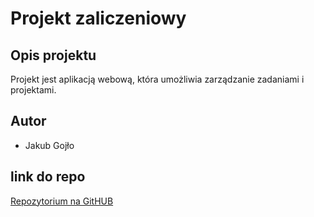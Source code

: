 # Projekt zaliczeniowy

## Opis projektu

Projekt jest aplikacją webową, która umożliwia zarządzanie zadaniami i projektami.

## Autor

- Jakub Gojło

## link do repo

[Repozytorium na GitHUB](https://github.com/JakuGo123/moj_projekt)
